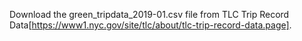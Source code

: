 Download the green_tripdata_2019-01.csv file from TLC Trip Record Data[https://www1.nyc.gov/site/tlc/about/tlc-trip-record-data.page].